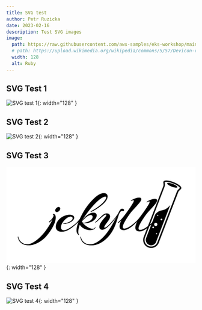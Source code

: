```yaml
---
title: SVG test
author: Petr Ruzicka
date: 2023-02-16
description: Test SVG images
image:
  path: https://raw.githubusercontent.com/aws-samples/eks-workshop/main/static/images/icon-aws-amazon-eks.svg
  # path: https://upload.wikimedia.org/wikipedia/commons/5/57/Devicon-ruby-plain-wordmark.svg
  width: 128
  alt: Ruby
---
```


## SVG Test 1

![SVG test 1](https://raw.githubusercontent.com/aws-samples/eks-workshop/main/static/images/icon-aws-amazon-eks.svg
"SVG test 1"){: width="128" }

## SVG Test 2

![SVG test 2](https://upload.wikimedia.org/wikipedia/commons/5/57/Devicon-ruby-plain-wordmark.svg
"SVG test 2"){: width="128" }

## SVG Test 3

![SVG test 3](https://raw.githubusercontent.com/jekyll/brand/master/jekyll-logo-black.svg
"SVG test 3"){: width="128" }

## SVG Test 4

![SVG test 4](https://raw.githubusercontent.com/aws-samples/eks-workshop/main/static/images/icon-aws-amazon-eks.svg
"SVG test 4"){: width="128" }

